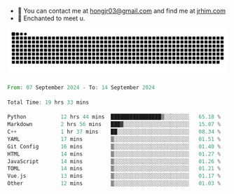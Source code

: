 - 📧 You can contact me at hongjr03@gmail.com and find me at [jrhim.com](https://jrhim.com/)
- 💜 Enchanted to meet u.

![snake_animation](https://raw.githubusercontent.com/hongjr03/hongjr03/output/github-contribution-grid-snake.svg)

<!--START_SECTION:waka-->

```rust
From: 07 September 2024 - To: 14 September 2024

Total Time: 19 hrs 33 mins

Python           12 hrs 44 mins  ████████████████▒░░░░░░░░   65.18 %
Markdown         2 hrs 56 mins   ███▓░░░░░░░░░░░░░░░░░░░░░   15.07 %
C++              1 hr 37 mins    ██░░░░░░░░░░░░░░░░░░░░░░░   08.34 %
YAML             17 mins         ▒░░░░░░░░░░░░░░░░░░░░░░░░   01.51 %
Git Config       16 mins         ▒░░░░░░░░░░░░░░░░░░░░░░░░   01.40 %
HTML             14 mins         ▒░░░░░░░░░░░░░░░░░░░░░░░░   01.27 %
JavaScript       14 mins         ▒░░░░░░░░░░░░░░░░░░░░░░░░   01.26 %
TOML             14 mins         ▒░░░░░░░░░░░░░░░░░░░░░░░░   01.21 %
Vue.js           13 mins         ▒░░░░░░░░░░░░░░░░░░░░░░░░   01.17 %
Other            12 mins         ▒░░░░░░░░░░░░░░░░░░░░░░░░   01.03 %
```

<!--END_SECTION:waka-->
